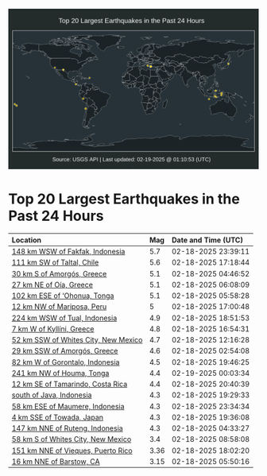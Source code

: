 ![Map](./map.png)

# Top 20 Largest Earthquakes in the Past 24 Hours

| Location | Mag | Date and Time (UTC) |
|:---|:---|:---|
| [148 km WSW of Fakfak, Indonesia](https://earthquake.usgs.gov/earthquakes/eventpage/us7000pemi) | 5.7 | 02-18-2025 23:39:11 |
| [111 km SW of Taltal, Chile](https://earthquake.usgs.gov/earthquakes/eventpage/us7000peiq) | 5.6 | 02-18-2025 17:18:44 |
| [30 km S of Amorgós, Greece](https://earthquake.usgs.gov/earthquakes/eventpage/us7000pefq) | 5.1 | 02-18-2025 04:46:52 |
| [27 km NE of Oía, Greece](https://earthquake.usgs.gov/earthquakes/eventpage/us7000pefy) | 5.1 | 02-18-2025 06:08:09 |
| [102 km ESE of ‘Ohonua, Tonga](https://earthquake.usgs.gov/earthquakes/eventpage/us7000pefw) | 5.1 | 02-18-2025 05:58:28 |
| [12 km NW of Mariposa, Peru](https://earthquake.usgs.gov/earthquakes/eventpage/us7000pein) | 5 | 02-18-2025 17:00:48 |
| [224 km WSW of Tual, Indonesia](https://earthquake.usgs.gov/earthquakes/eventpage/us7000pekj) | 4.9 | 02-18-2025 18:51:53 |
| [7 km W of Kyllíni, Greece](https://earthquake.usgs.gov/earthquakes/eventpage/us7000peij) | 4.8 | 02-18-2025 16:54:31 |
| [52 km SSW of Whites City, New Mexico](https://earthquake.usgs.gov/earthquakes/eventpage/tx2025dkql) | 4.7 | 02-18-2025 12:16:28 |
| [29 km SSW of Amorgós, Greece](https://earthquake.usgs.gov/earthquakes/eventpage/us7000peff) | 4.6 | 02-18-2025 02:54:08 |
| [82 km W of Gorontalo, Indonesia](https://earthquake.usgs.gov/earthquakes/eventpage/us7000pekt) | 4.5 | 02-18-2025 19:46:25 |
| [241 km NW of Houma, Tonga](https://earthquake.usgs.gov/earthquakes/eventpage/us7000pemr) | 4.4 | 02-19-2025 00:03:34 |
| [12 km SE of Tamarindo, Costa Rica](https://earthquake.usgs.gov/earthquakes/eventpage/us7000pel7) | 4.4 | 02-18-2025 20:40:39 |
| [south of Java, Indonesia](https://earthquake.usgs.gov/earthquakes/eventpage/us7000pekn) | 4.3 | 02-18-2025 19:29:33 |
| [58 km ESE of Maumere, Indonesia](https://earthquake.usgs.gov/earthquakes/eventpage/us7000pemg) | 4.3 | 02-18-2025 23:34:34 |
| [4 km SSE of Towada, Japan](https://earthquake.usgs.gov/earthquakes/eventpage/us7000pekr) | 4.3 | 02-18-2025 19:36:08 |
| [147 km NNE of Ruteng, Indonesia](https://earthquake.usgs.gov/earthquakes/eventpage/us7000pefp) | 4.3 | 02-18-2025 04:33:27 |
| [58 km S of Whites City, New Mexico](https://earthquake.usgs.gov/earthquakes/eventpage/tx2025dkjx) | 3.4 | 02-18-2025 08:58:08 |
| [151 km NNE of Vieques, Puerto Rico](https://earthquake.usgs.gov/earthquakes/eventpage/pr71472983) | 3.36 | 02-18-2025 18:02:20 |
| [16 km NNE of Barstow, CA](https://earthquake.usgs.gov/earthquakes/eventpage/ci40188018) | 3.15 | 02-18-2025 05:50:16 |
